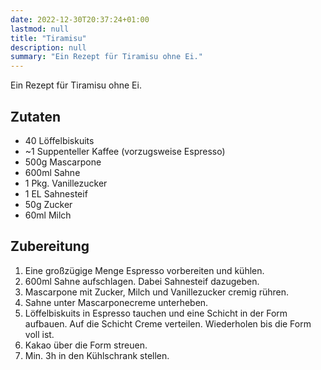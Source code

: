 ```yaml
---
date: 2022-12-30T20:37:24+01:00
lastmod: null
title: "Tiramisu"
description: null
summary: "Ein Rezept für Tiramisu ohne Ei."
---
```


Ein Rezept für Tiramisu ohne Ei.

## Zutaten

- 40 Löffelbiskuits
- ~1 Suppenteller Kaffee (vorzugsweise Espresso) 
- 500g Mascarpone
- 600ml Sahne
- 1 Pkg. Vanillezucker
- 1 EL Sahnesteif
- 50g Zucker
- 60ml Milch

## Zubereitung

1. Eine großzügige Menge Espresso vorbereiten und kühlen.
2. 600ml Sahne aufschlagen. Dabei Sahnesteif dazugeben.
3. Mascarpone mit Zucker, Milch und Vanillezucker cremig rühren.
4. Sahne unter Mascarponecreme unterheben.
5. Löffelbiskuits in Espresso tauchen und eine Schicht in der Form aufbauen.
   Auf die Schicht Creme verteilen.
   Wiederholen bis die Form voll ist.
6. Kakao über die Form streuen.
7. Min. 3h in den Kühlschrank stellen.